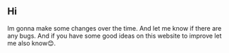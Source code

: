 ## Hi
Im gonna make some changes over the time. And let me know if there are any bugs. And if you have some good ideas on this website to improve let me also know😊.
